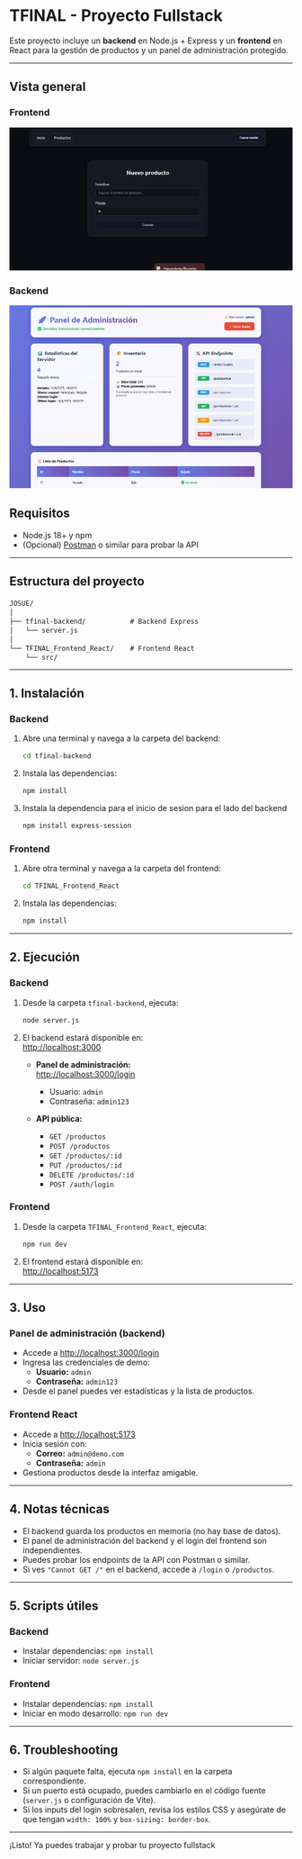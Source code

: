 # TFINAL - Proyecto Fullstack

Este proyecto incluye un **backend** en Node.js + Express y un **frontend** en React para la gestión de productos y un panel de administración protegido.

---
## Vista general

### Frontend
![Frontend](./frontend.png)

### Backend
![Backend](./backend.png)


## Requisitos

- Node.js 18+ y npm
- (Opcional) [Postman](https://www.postman.com/) o similar para probar la API

---

## Estructura del proyecto

```
JOSUE/
│
├── tfinal-backend/           # Backend Express
│   └── server.js
│
└── TFINAL_Frontend_React/    # Frontend React
    └── src/
```

---

## 1. Instalación

### Backend

1. Abre una terminal y navega a la carpeta del backend:
    ```sh
    cd tfinal-backend
    ```
2. Instala las dependencias:
    ```sh
    npm install
    ```
3. Instala la dependencia para el inicio de sesion para el lado del backend
    ```sh
    npm install express-session
    ```
### Frontend

1. Abre otra terminal y navega a la carpeta del frontend:
    ```sh
    cd TFINAL_Frontend_React
    ```
2. Instala las dependencias:
    ```sh
    npm install
    ```

---

## 2. Ejecución

### Backend

1. Desde la carpeta `tfinal-backend`, ejecuta:
    ```sh
    node server.js
    ```
2. El backend estará disponible en:  
   [http://localhost:3000](http://localhost:3000)

   - **Panel de administración:**  
     [http://localhost:3000/login](http://localhost:3000/login)
     - Usuario: `admin`
     - Contraseña: `admin123`

   - **API pública:**  
     - `GET /productos`
     - `POST /productos`
     - `GET /productos/:id`
     - `PUT /productos/:id`
     - `DELETE /productos/:id`
     - `POST /auth/login`

### Frontend

1. Desde la carpeta `TFINAL_Frontend_React`, ejecuta:
    ```sh
    npm run dev
    ```
2. El frontend estará disponible en:  
   [http://localhost:5173](http://localhost:5173)

---

## 3. Uso

### Panel de administración (backend)

- Accede a [http://localhost:3000/login](http://localhost:3000/login)
- Ingresa las credenciales de demo:
  - **Usuario:** `admin`
  - **Contraseña:** `admin123`
- Desde el panel puedes ver estadísticas y la lista de productos.

### Frontend React

- Accede a [http://localhost:5173](http://localhost:5173)
- Inicia sesión con:
  - **Correo:** `admin@demo.com`
  - **Contraseña:** `admin`
- Gestiona productos desde la interfaz amigable.

---

## 4. Notas técnicas

- El backend guarda los productos en memoria (no hay base de datos).
- El panel de administración del backend y el login del frontend son independientes.
- Puedes probar los endpoints de la API con Postman o similar.
- Si ves `"Cannot GET /"` en el backend, accede a `/login` o `/productos`.

---

## 5. Scripts útiles

### Backend

- Instalar dependencias: `npm install`
- Iniciar servidor: `node server.js`

### Frontend

- Instalar dependencias: `npm install`
- Iniciar en modo desarrollo: `npm run dev`

---

## 6. Troubleshooting

- Si algún paquete falta, ejecuta `npm install` en la carpeta correspondiente.
- Si un puerto está ocupado, puedes cambiarlo en el código fuente (`server.js` o configuración de Vite).
- Si los inputs del login sobresalen, revisa los estilos CSS y asegúrate de que tengan `width: 100%` y `box-sizing: border-box`.

---

¡Listo! Ya puedes trabajar y probar tu proyecto fullstack